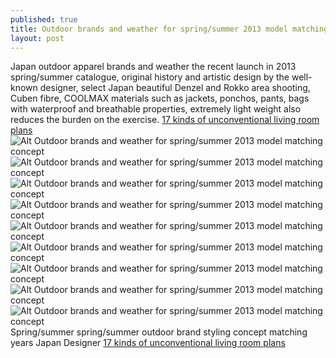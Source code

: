 ```yaml
---
published: true
title: Outdoor brands and weather for spring/summer 2013 model matching concept
layout: post
---
```

Japan outdoor apparel brands and weather the recent launch in 2013 spring/summer catalogue, original history and artistic design by the well-known designer, select Japan beautiful Denzel and Rokko area shooting, Cuben fibre, COOLMAX materials such as jackets, ponchos, pants, bags with waterproof and breathable properties, extremely light weight also reduces the burden on the exercise. [17 kinds of unconventional living room plans](http://www.mkfans.com/2016/01/31/17-kinds-of-unconventional-living-room-plans/)![Alt Outdoor brands and weather for spring/summer 2013 model matching concept](https://c2.staticflickr.com/2/1608/26002383675_0d348deea1_z.jpg)![Alt Outdoor brands and weather for spring/summer 2013 model matching concept](https://c2.staticflickr.com/2/1441/25907430481_29f1d05d36_z.jpg)![Alt Outdoor brands and weather for spring/summer 2013 model matching concept](https://c2.staticflickr.com/2/1718/25907434561_116455657b_z.jpg)![Alt Outdoor brands and weather for spring/summer 2013 model matching concept](https://c2.staticflickr.com/2/1454/25907439531_6e4b527bdf_z.jpg)![Alt Outdoor brands and weather for spring/summer 2013 model matching concept](https://c2.staticflickr.com/2/1638/26002401835_0faebb3406_z.jpg)![Alt Outdoor brands and weather for spring/summer 2013 model matching concept](https://c2.staticflickr.com/2/1499/25701854050_be48b9bd14_z.jpg)![Alt Outdoor brands and weather for spring/summer 2013 model matching concept](https://c2.staticflickr.com/2/1509/25976495616_25130ee673_z.jpg)![Alt Outdoor brands and weather for spring/summer 2013 model matching concept](https://c2.staticflickr.com/2/1472/25373671733_e483b4a643_z.jpg)![Alt Outdoor brands and weather for spring/summer 2013 model matching concept](https://c2.staticflickr.com/2/1489/25907463591_d56e49b8dd_z.jpg)Spring/summer spring/summer outdoor brand styling concept matching years Japan Designer [17 kinds of unconventional living room plans](http://www.mkfans.com/2016/01/31/17-kinds-of-unconventional-living-room-plans/)